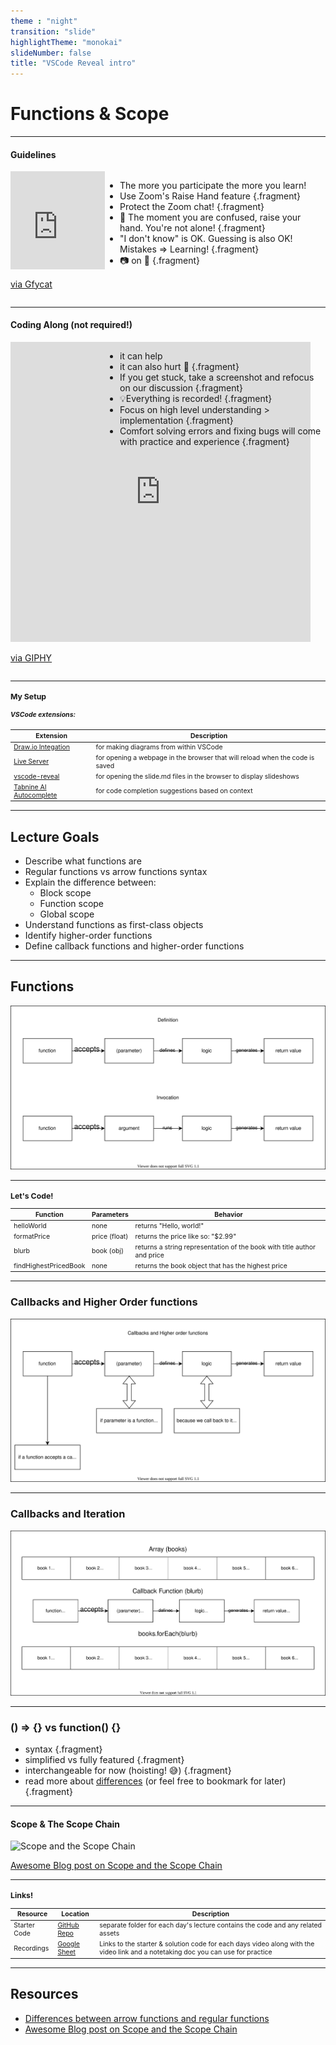 ```yaml
---
theme : "night"
transition: "slide"
highlightTheme: "monokai"
slideNumber: false
title: "VSCode Reveal intro"
---
```


# Functions & Scope

---

#### Guidelines

<div style="display: flex; flex-direction: row">
  <div style="width: 30%">
    <div style='position:relative; padding-bottom:calc(75.00% + 44px)'><iframe src='https://gfycat.com/ifr/SafeGloriousIslandcanary' frameborder='0' scrolling='no' width='100%' height='100%' style='position:absolute;top:0;left:0;' allowfullscreen></iframe></div><p> <a href="https://gfycat.com/safegloriousislandcanary-international-man-of-mystery-austin-powers">via Gfycat</a></p>
  </div>
  <div style="width: 70%">

  - The more you participate the more you learn! 
  - Use Zoom's Raise Hand feature {.fragment}
  - Protect the Zoom chat! {.fragment}
  - 🤯 The moment you are confused, raise your hand. You're not alone! {.fragment}
  - "I don't know" is OK. Guessing is also OK! Mistakes => Learning! {.fragment}
  - 📷 on 🙏 {.fragment}


  </div>

</div>

---

#### Coding Along (not required!)

<div style="display: flex; flex-direction: row">
  <div style="width: 30%">
    <iframe src="https://giphy.com/embed/VTc0g9IKEpLAk" width="480" height="480" frameBorder="0" class="giphy-embed" allowFullScreen></iframe><p><a href="https://giphy.com/gifs/funny-everyone-VTc0g9IKEpLAk">via GIPHY</a></p>
  </div>
  <div style="width: 70%">

  - it can help
  - it can also hurt 😬 {.fragment}
  - If you get stuck, take a screenshot and refocus on our discussion {.fragment}
  - 💡Everything is recorded! {.fragment}
  - Focus on high level understanding > implementation {.fragment}
  - Comfort solving errors and fixing bugs will come with practice and experience {.fragment}


  </div>

</div>


---

<div style="font-size: 0.75em">

### My Setup

##### VSCode extensions:

Extension | Description |
---------|----------|
 [Draw.io Integation](https://marketplace.visualstudio.com/items?itemName=hediet.vscode-drawio) | for making diagrams from within VSCode 
 [Live Server](https://marketplace.visualstudio.com/items?itemName=ritwickdey.LiveServer) | for opening a webpage in the browser that will reload when the code is saved 
 [vscode-reveal](https://marketplace.visualstudio.com/items?itemName=evilz.vscode-reveal) | for opening the slide.md files in the browser to display slideshows
 [Tabnine AI Autocomplete](https://marketplace.visualstudio.com/items?itemName=TabNine.tabnine-vscode) | for code completion suggestions based on context

</div>

---

## Lecture Goals

- Describe what functions are
- Regular functions vs arrow functions syntax
- Explain the difference between:
  - Block scope
  - Function scope
  - Global scope
- Understand functions as first-class objects
- Identify higher-order functions
- Define callback functions and higher-order functions


---

## Functions

![functions](./functions.drawio.svg)


---

<div style="font-size: 0.75em">

### Let's Code!

Function | Parameters | Behavior
---------|----------|---------
 helloWorld | none | returns "Hello, world!"
 formatPrice | price (float) | returns the price like so: "$2.99" 
 blurb | book (obj) | returns a string representation of the book with title author and price
 findHighestPricedBook | none | returns the book object that has the highest price

</div>

---

### Callbacks and Higher Order functions

![Callbacks pt1](./callbacks-pt-1.drawio.svg)

---

### Callbacks and Iteration

![Callbacks pt2](./callbacks-pt-2.drawio.svg)

---

### () => {} vs function() {}

- syntax {.fragment}
- simplified vs fully featured {.fragment}
- interchangeable for now (hoisting! 😅) {.fragment}
- read more about [differences](https://dmitripavlutin.com/differences-between-arrow-and-regular-functions/) (or feel free to bookmark for later) {.fragment}

---

#### Scope & The Scope Chain
![Scope and the Scope Chain](https://res.cloudinary.com/dlzuobe8h/image/upload/v1665447423/1_S9gu5XK8LBTSVddsGdBtGg_kq2mnh.png)

[Awesome Blog post on Scope and the Scope Chain](https://medium.com/joonsikyang/scope-and-the-scope-chain-27216a853a4e)

---

<div style="font-size: 0.75em">

### Links!


Resource | Location | Description
---------|----------|---------
 Starter Code | [GitHub Repo](https://github.com/learn-co-students/SENG-LIVE-101022-Phase-1-JS) | separate folder for each day's lecture contains the code and any related assets
 Recordings | [Google Sheet](https://docs.google.com/spreadsheets/d/139yeG9joHfaP8hT44z2iSLMv5ScLSc86ZKZ51csIfHo/edit#gid=0) | Links to the starter & solution code for each days video along with the video link and a notetaking doc you can use for practice 

</div>

---

## Resources

- [Differences between arrow functions and regular functions](https://dmitripavlutin.com/differences-between-arrow-and-regular-functions/)
- [Awesome Blog post on Scope and the Scope Chain](https://medium.com/joonsikyang/scope-and-the-scope-chain-27216a853a4e)